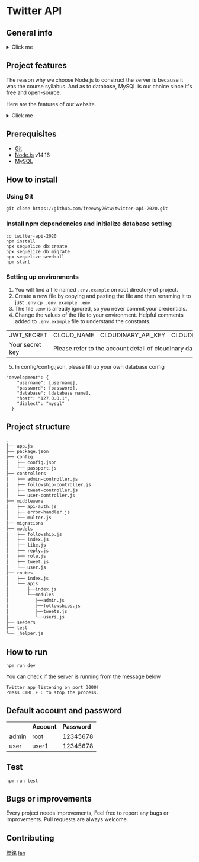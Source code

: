 # Twitter API

## General info

<details hide><summary>Click me</summary>

The repository contains the backend code for the project of ALPHAcamp Simple Twitter course. In the project, we were instructed to build a twitter-like website. The frontend of the project is available [here](https://ljbl22.github.io/react_twitter/), and the backend is deployed on Heroku cloud application platform [here](https://dry-lowlands-42863.herokuapp.com).

</details>

## Project features
The reason why we choose Node.js to construct the server is because it was the course syllabus. And as to database, MySQL is our choice since it's free and open-source.

Here are the features of our website.

<details hide><summary>Click me</summary>
    
### Seed Data
* Seed Account (at least two shown below)
       - account (for admin): Admin, password: 12345678
       - account (for user): User1, password: 12345678
* Each user has 10 tweets, each with three response for 3 different users.

### Tweet/Comment
* Users can browse all tweets
* After clicking tweet, its content and reponse will show up.
* Users can response others' tweet
* User can neither reply or like others comment
* After clicking user's avatar, his/her info and tweets are shown
* User can add tweet

### User Interaction
* User can follow/unfollow other users
* User can press Like/Unlike on others' tweet
* User can edit their own profile

### Metrics Summary
* Any valid user can browse the data below:
       - Tweets
       - Comment
       - Following
       - Follower
       - Like
* User can view users with top 10 followers in the side bar

### Backstage
* Admin should login via specific page
* Admin can browse all tweets
* Admin can browse all users and all summary data

</details>

## Prerequisites
* [Git](https://git-scm.com/)
* [Node.js](https://nodejs.org/en) v14.16
* [MySQL](https://www.mysql.com/)

## How to install
### Using Git
```
git clone https://github.com/freeway26tw/twitter-api-2020.git
```
### Install npm dependencies and initialize database setting
```
cd twitter-api-2020
npm install
npx sequelize db:create
npx sequelize db:migrate
npx sequelize seed:all
npm start
```

### Setting up environments
1. You will find a file named `.env.example` on root directory of project.
2.  Create a new file by copying and pasting the file and then renaming it to just `.env`
`cp .env.example .env`
3. The file `.env` is already ignored, so you never commit your credentials.
4. Change the values of the file to your environment. Helpful comments added to `.env.example` file to understand the constants.

<table>
  <tr>
    <td>JWT_SECRET</td>
    <td>CLOUD_NAME</td>
    <td>CLOUDINARY_API_KEY</td>
    <td>CLOUDINARY_API_SECRET</td>
  </tr>
  <tr>
    <td>Your secret key</td>
    <td colspan="3">Please refer to the account detail of cloudinary dashboard</td>
  </tr>
</table>

5. In config/config.json, please fill up your own database config
```
"development": {
    "username": [username],
    "password": [password],
    "database": [database name],
    "host": "127.0.0.1",
    "dialect": "mysql"
  }
```

## Project structure
```sh
.
├── app.js
├── package.json
├── config
│   ├── config.json
│   └── passport.js
├── controllers
│   ├── admin-controller.js
│   ├── followship-controller.js
│   ├── tweet-controller.js
│   └── user-controller.js
├── middleware
│   ├── api-auth.js
│   ├── error-handler.js
│   └── multer.js
├── migrations
├── models
│   ├── followship.js
│   ├── index.js
│   ├── like.js
│   ├── reply.js
│   ├── role.js
│   ├── tweet.js
│   └── user.js
├── routes
│   ├── index.js
│   └── apis
│       ├──index.js
│       └──modules
│          ├──admin.js
│          ├──followships.js
│          ├──tweets.js
│          └──users.js
├── seeders
├── test
└── _helper.js
```

## How to run
```
npm run dev
```
You can check if the server is running from the message below
```
Twitter app listening on port 3000!
Press CTRL + C to stop the process.
```

## Default account and password
<table>
  <th>
    <td style="font-weight:bold">Account</td>
    <td style="font-weight:bold">Password</td>
  </th>
  <tr>
    <td>admin</td>
    <td>root</td>
    <td>12345678</td>
  </tr>
  <tr>
    <td>user</td>
    <td>user1</td>
    <td>12345678</td>
  </tr>
</table>


## Test
`npm run test`

## Bugs or improvements
Every project needs improvements, Feel free to report any bugs or improvements. Pull requests are always welcome.

## Contributing
[傑銘](https://github.com/freeway26tw)
[Ian](https://github.com/Ian920511)